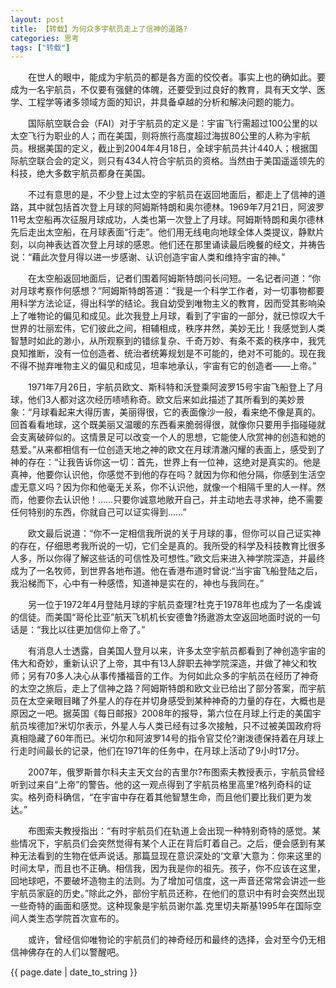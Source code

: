 ```yaml
---
layout: post
title: 【转载】为何众多宇航员走上了信神的道路?
categories: 思考
tags: ["转载"]
---
```

　　在世人的眼中，能成为宇航员的都是各方面的佼佼者。事实上也的确如此。要成为一名宇航员，不仅要有强健的体魄，还要受到过良好的教育，具有天文学、医学、工程学等诸多领域方面的知识，并具备卓越的分析和解决问题的能力。

　　国际航空联合会（FAI）对于宇航员的定义是：宇宙飞行需超过100公里的以太空飞行为职业的人；而在美国，则将旅行高度超过海拔80公里的人称为宇航员。根据美国的定义，截止到2004年4月18日，全球宇航员共计440人；根据国际航空联合会的定义，则只有434人符合宇航员的资格。当然由于美国遥遥领先的科技，绝大多数宇航员都身在美国。

　　不过有意思的是，不少登上过太空的宇航员在返回地面后，都走上了信神的道路，其中就包括首次登上月球的阿姆斯特朗和奥尔德林。1969年7月21日，阿波罗11号太空船再次征服月球成功，人类也第一次登上了月球。阿姆斯特朗和奥尔德林先后走出太空船，在月球表面“行走”。他们用无线电向地球全体人类提议，静默片刻，以向神表达首次登上月球的感恩。他们还在那里诵读最后晚餐的经文，并祷告说：“藉此次登月得以进一步感谢、认识创造宇宙人类和维持宇宙的神。”

　　在太空船返回地面后，记者们围着阿姆斯特朗问长问短。一名记者问道：“你对月球考察作何感想？”阿姆斯特朗答道：“我是一个科学工作者，对一切事物都要用科学方法论证，得出科学的结论。我自幼受到唯物主义的教育，因而受其影响染上了唯物论的偏见和成见。此次我登上月球，看到了宇宙的一部分，就已惊叹大千世界的壮丽宏伟，它们彼此之间，相辅相成，秩序井然，美妙无比！我感觉到人类智慧时如此的渺小，从所观察到的错综复杂、千奇万妙、有条不紊的秩序中，我凭良知推断，没有一位创造者、统治者统筹规划是不可能的，绝对不可能的。现在我不得不抛弃唯物主义的偏见和成见，坦率地承认，宇宙有它的创造者——上帝。”

　　1971年7月26日，宇航员欧文、斯科特和沃登乘阿波罗15号宇宙飞船登上了月球，他们3人都对这次经历啧啧称奇。欧文后来如此描述了其所看到的美妙景象：“月球看起来大得历害，美丽得很，它的表面像沙一般，看来绝不像是真的。回首看看地球，这个既美丽又温暖的东西看来脆弱得很，就像你只要用手指碰碰就会支离破碎似的。这情景足可以改变一个人的思想，它能使人欣赏神的创造和她的慈爱。”从来都相信有一位创造天地之神的欧文在月球清澈闪耀的表面上，感受到了神的存在：“让我告诉你这一切：首先，世界上有一位神，这绝对是真实的。他是真神，他要你认识他，你感觉不到他的存在吗？就因为你和他分隔，你感到生活空虚无意义吗？因为你和他毫无关系，你不认识他，就像一个相隔千里的人一样。然而，他要你去认识他！……只要你诚意地敞开自己，并主动地去寻求神，绝不需要任何特别的东西，你就自己可以证实得到……”

　　欧文最后说道：“你不一定相信我所说的关于月球的事，但你可以自己证实神的存在，仔细思考我所说的一切，它们全是真的。我所受的科学及科技教育比很多人多，所以你得了解这些话的可信性及可想性。”欧文后来进入神学院深造，并最终成为了一名牧师，到世界各地布道。他在香港布道时曾说:“当宇宙飞船登陆之后，我沿梯而下，心中有一种感悟，知道神是实在的，神也与我同在。”

　　另一位于1972年4月登陆月球的宇航员查理?杜克于1978年也成为了一名虔诚的信徒。而美国“哥伦比亚”航天飞机机长安德鲁?扬遨游太空返回地面时说的一句话是：“我比以往更加信仰上帝了。”

　　有消息人士透露，自美国人登月以来，许多太空宇航员都看到了神创造宇宙的伟大和奇妙，重新认识了上帝，其中有13人辞职去神学院深造，并做了神父和牧师；另有70多人决心从事传播福音的工作。为何如此众多的宇航员在经历了神奇的太空之旅后，走上了信神之路？阿姆斯特朗和欧文业已给出了部分答案，而宇航员在太空亲眼目睹了外星人的存在并切身感受到某种神奇的力量的存在，大概也是原因之一吧。据英国《每日邮报》2008年的报导，第六位在月球上行走的美国宇航员埃德加?米切尔表示，外星人与人类已经有过多次接触，只不过被美国政府将真相隐藏了60年而已。米切尔和阿波罗14号的指令官艾伦?谢泼德保持着在月球上行走时间最长的记录，他们在1971年的任务中，在月球上活动了9小时17分。

　　2007年，俄罗斯普尔科夫主天文台的吉里尔?布图索夫教授表示，宇航员曾经听到过来自“上帝”的警告。他的这一观点得到了宇航员格里高里?格列奇科的证实。格列奇科确信，“在宇宙中存在着其他智慧生命，而且他们要比我们更为发达。”

　　布图索夫教授指出：“有时宇航员们在轨道上会出现一种特别奇特的感觉。某些情况下，宇航员们会突然觉得有某个人正在背后盯着自己。之后，便会感到有某种无法看到的生物在低声说话。那篇显现在意识深处的‘文章’大意为：你来这里的时间太早，而且也不正确。相信我，因为我是你的祖先。孩子，你不应该在这里，回地球吧，不要破坏造物主的法则。为了增加可信度，这一声音还常常会讲述一些宇航员家庭的历史。”除此之外，部份宇航员还称，在他们的意识中有时会突然出现一些奇特的画面和感觉。这种现象是宇航员谢尔盖.克里切夫斯基1995年在国际空间人类生态学院首次宣布的。

　　或许，曾经信仰唯物论的宇航员们的神奇经历和最终的选择，会对至今仍无相信神佛存在的人们以警醒吧。

<p>{{ page.date | date_to_string }}</p>
